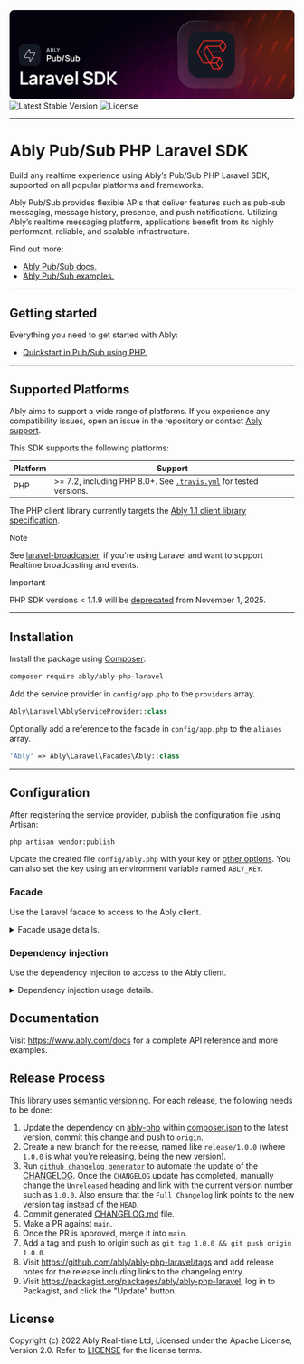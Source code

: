 ![Ably Pub/Sub PHP Laravel Header](images/LaraVELSDK-github.png)
![Latest Stable Version](https://poser.pugx.org/ably/ably-php-laravel/v/stable)
![License](https://poser.pugx.org/ably/ably-php-laravel/license)

---

# Ably Pub/Sub PHP Laravel SDK

Build any realtime experience using Ably’s Pub/Sub PHP Laravel SDK, supported on all popular platforms and frameworks.

Ably Pub/Sub provides flexible APIs that deliver features such as pub-sub messaging, message history, presence, and push notifications. Utilizing Ably’s realtime messaging platform, applications benefit from its highly performant, reliable, and scalable infrastructure.

Find out more:

* [Ably Pub/Sub docs.](https://ably.com/docs/basics)
* [Ably Pub/Sub examples.](https://ably.com/examples?product=pubsub)

---

## Getting started

Everything you need to get started with Ably:

- [Quickstart in Pub/Sub using PHP.](https://ably.com/docs/getting-started/quickstart?lang=php)

---

## Supported Platforms

Ably aims to support a wide range of platforms. If you experience any compatibility issues, open an issue in the repository or contact [Ably support](https://ably.com/support).

This SDK supports the following platforms:

| Platform | Support |
|----------|---------|
| PHP      | >= 7.2, including PHP 8.0+. See [`.travis.yml`](./.travis.yml) for tested versions. |

The PHP client library currently targets the [Ably 1.1 client library specification](https://www.ably.com/docs/client-lib-development-guide/features/).

> [!NOTE]
> See [laravel-broadcaster](https://packagist.org/packages/ably/laravel-broadcaster/), if you're using Laravel and want to support Realtime broadcasting and events.

> [!IMPORTANT]
> PHP SDK versions < 1.1.9 will be [deprecated](https://ably.com/docs/platform/deprecate/protocol-v1) from November 1, 2025.

---

## Installation

Install the package using [Composer](https://getcomposer.org/):

```bash
composer require ably/ably-php-laravel
```

Add the service provider in `config/app.php` to the `providers` array.

```php
Ably\Laravel\AblyServiceProvider::class
```

Optionally add a reference to the facade in `config/app.php` to the `aliases` array.

```php
'Ably' => Ably\Laravel\Facades\Ably::class
```
---

## Configuration

After registering the service provider, publish the configuration file using Artisan:

```bash
php artisan vendor:publish
```

Update the created file `config/ably.php` with your key or [other options](https://www.ably.com/docs/rest/usage#client-options). You can also set the key using an environment variable named `ABLY_KEY`.

### Facade

Use the Laravel facade to access to the Ably client.

<details>
<summary>Facade usage details.</summary>

The facade always returns a singleton instance created with options defined in the config file. Any methods available on an AblyRest class are available through the facade. Due to PHP limitations, properties must be accessed as methods, for example `Ably::auth()`):

```php
use Ably;

echo Ably::time(); // 1467884220000
$token = Ably::auth()->requestToken([ 'clientId' => 'client123', ]); // Ably\Models\TokenDetails
Ably::channel('testChannel')->publish('testEvent', 'testPayload', 'testClientId');
```
</details>

### Dependency injection

Use the dependency injection to access to the Ably client.

<details>
<summary>Dependency injection usage details.</summary>

You can use `Ably\Laravel\AblyService` instead of the facade, which acts as a 1:1 wrapper for an AblyRest singleton instance created with default options. `Ably\Laravel\AblyFactory` lets you instantiate new AblyRest instances with (optional) custom options.

```php
use Ably\Laravel\AblyService;
use Ably\Laravel\AblyFactory;

function ablyExamples(AblyService $ably, AblyFactory $ablyFactory) {
	echo $ably->time(); // 1467884220000
	echo $ably->auth->clientId; // null
	$tokenDetails = $ably->auth->requestToken([ 'clientId' => 'client123', ]); // Ably\Models\TokenDetails
	$ably->channel('testChannel')->publish('testEvent', 'testPayload', 'testClientId');

	$ablyClient = $ablyFactory->make([ 'tokenDetails' => $tokenDetails ]);
	echo $ablyClient->auth->clientId; // 'client123'
}
```
</details>

## Documentation

Visit https://www.ably.com/docs for a complete API reference and more examples.

## Release Process

This library uses [semantic versioning](http://semver.org/). For each release, the following needs to be done:

1. Update the dependency on [ably-php](https://github.com/ably/ably-php) within [composer.json](./composer.json) to the latest version, commit this change and push to `origin`.
2. Create a new branch for the release, named like `release/1.0.0` (where `1.0.0` is what you're releasing, being the new version).
3. Run [`github_changelog_generator`](https://github.com/skywinder/Github-Changelog-Generator) to automate the update of the [CHANGELOG](./CHANGELOG.md). Once the `CHANGELOG` update has completed, manually change the `Unreleased` heading and link with the current version number such as `1.0.0`. Also ensure that the `Full Changelog` link points to the new version tag instead of the `HEAD`.
4. Commit generated [CHANGELOG.md](./CHANGELOG.md) file.
5. Make a PR against `main`.
6. Once the PR is approved, merge it into `main`.
7. Add a tag and push to origin such as `git tag 1.0.0 && git push origin 1.0.0`.
8. Visit https://github.com/ably/ably-php-laravel/tags and add release notes for the release including links to the changelog entry.
9. Visit https://packagist.org/packages/ably/ably-php-laravel, log in to Packagist, and click the "Update" button.


## License

Copyright (c) 2022 Ably Real-time Ltd, Licensed under the Apache License, Version 2.0.  Refer to [LICENSE](LICENSE) for the license terms.
